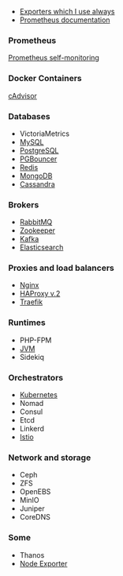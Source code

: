 
 - [Exporters which I use always](https://github.com/philyuchkoff/prometheus-alerts/blob/master/exporters.md)
 - [Prometheus documentation](https://prometheus.io/docs/introduction/overview/)

### Prometheus
[Prometheus self-monitoring](https://github.com/philyuchkoff/prometheus-alerts/blob/master/prometheus.md)

### Docker Containers
[cAdvisor](https://github.com/philyuchkoff/prometheus-alerts/blob/master/docker-containers.md)

### Databases

 - VictoriaMetrics
 - [MySQL](https://github.com/philyuchkoff/prometheus-alerts/blob/master/databases/mysql.md)
 - [PostgreSQL](https://github.com/philyuchkoff/prometheus-alerts/blob/master/databases/postgresql.md)
 - [PGBouncer](https://github.com/philyuchkoff/prometheus-alerts/blob/master/databases/pgbouncer.md)
 - [Redis](https://github.com/philyuchkoff/prometheus-alerts/blob/master/databases/redis.md)
 - [MongoDB](https://github.com/philyuchkoff/prometheus-alerts/blob/master/databases/mongodb.md)
 - [Cassandra](https://github.com/philyuchkoff/prometheus-alerts/blob/master/databases/cassandra.md)

### Brokers

 - [RabbitMQ](https://github.com/philyuchkoff/prometheus-alerts/blob/master/brokers/rabbitmq.md)
 - [Zookeeper](https://github.com/philyuchkoff/prometheus-alerts/blob/master/brokers/zookeeper.md)
 - [Kafka](https://github.com/philyuchkoff/prometheus-alerts/blob/master/brokers/kafka.md)
 - [Elasticsearch](https://github.com/philyuchkoff/prometheus-alerts/blob/master/brokers/elasticsearch.md)
 
 ### Proxies and load balancers

 - [Nginx](https://github.com/philyuchkoff/prometheus-alerts/blob/master/proxy/nginx.md)
 - [HAProxy v.2](https://github.com/philyuchkoff/prometheus-alerts/blob/master/proxy/haproxy.md)
 - [Traefik](https://github.com/philyuchkoff/prometheus-alerts/blob/master/proxy/traefik.md)
 
### Runtimes
- PHP-FPM
- [JVM](https://github.com/philyuchkoff/prometheus-alerts/blob/master/runtimes/jvm.md)
- Sidekiq

### Orchestrators
- [Kubernetes](orchestrators/k8s.md)
- Nomad
- Consul
- Etcd
- Linkerd
- [Istio](https://github.com/philyuchkoff/prometheus-alerts/blob/master/orchestrators/istio.md)

### Network and storage
- Ceph
- ZFS
- OpenEBS
- MinIO
- Juniper
- CoreDNS
 
### Some


 - Thanos
 - [Node Exporter](https://github.com/philyuchkoff/prometheus-alerts/blob/master/some/node-exporter.md)
